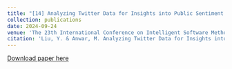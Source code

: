 ```yaml
---
title: "[14] Analyzing Twitter Data for Insights into Public Sentiment during COVID-19 Pandemic"
collection: publications
date: 2024-09-24
venue: 'The 23th International Conference on Intelligent Software Methodologies, Tools, and Techniques'
citation: 'Liu, Y. & Anwar, M. Analyzing Twitter Data for Insights into Public Sentiment during COVID-19 Pandemic'
---
```


[Download paper here]()
